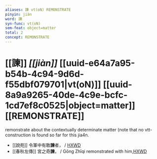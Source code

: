 ```yaml
---
aliases: 諫 vt(oN) REMONSTRATE
pinyin: jiàn
word: 諫
syn-func: vt(oN)
sem-feat: object=matter
total: 2
concept: REMONSTRATE 
---
```

# [[諫]] *[[jiàn]]*  [[uuid-e64a7a95-b54b-4c94-9d6d-f55dbf079701|vt(oN)]] [[uuid-8a9a9265-40de-4c9e-bcfc-1cd7ef8c0525|object=matter]] [[REMONSTRATE]]
remonstrate about the contextually determinate matter (note that no vtt-construction is found so far for this jia4n.
 - [[說苑]] 令軍中有敢**諫**者， / [HXWD](https://hxwd.org/textview.html?location=CH1a0907_CHANT_009-14a.3)
 - [[春秋左傳]] 宮之奇**諫**， / Gōng Zhīqi remonstrated with him,[HXWD](https://hxwd.org/textview.html?location=KR1e0001_tls_005-29a.32)